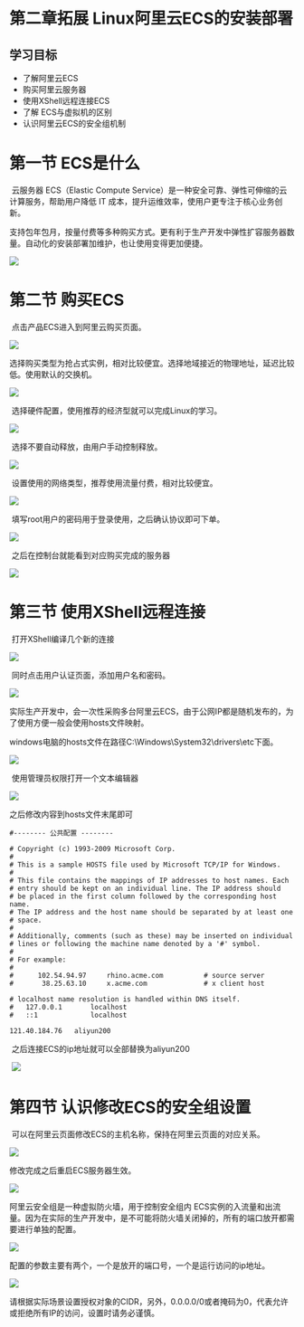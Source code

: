 # 第二章拓展 Linux阿里云ECS的安装部署

## 学习目标

- 了解阿里云ECS
- 购买阿里云服务器
- 使用XShell远程连接ECS
- 了解 ECS与虚拟机的区别
- 认识阿里云ECS的安全组机制

# 第一节 ECS是什么

​      云服务器 ECS（Elastic Compute Service）是一种安全可靠、弹性可伸缩的云计算服务，帮助用户降低 IT 成本，提升运维效率，使用户更专注于核心业务创新。

​      支持包年包月，按量付费等多种购买方式。更有利于生产开发中弹性扩容服务器数量。自动化的安装部署加维护，也让使用变得更加便捷。

![](image/Snipaste_2023-11-07_14-14-12.png)

# 第二节 购买ECS

​      点击产品ECS进入到阿里云购买页面。

![](image/Snipaste_2023-11-07_14-15-57.png)

​      选择购买类型为抢占式实例，相对比较便宜。选择地域接近的物理地址，延迟比较低。使用默认的交换机。

![](image/Snipaste_2023-11-07_14-19-20.png)

​    选择硬件配置，使用推荐的经济型就可以完成Linux的学习。

![](image/Snipaste_2023-11-07_14-20-42.png)

​    选择不要自动释放，由用户手动控制释放。

![](image/Snipaste_2023-11-07_14-22-33.png)

​    设置使用的网络类型，推荐使用流量付费，相对比较便宜。

![](image/Snipaste_2023-11-07_14-23-38.png)

​    填写root用户的密码用于登录使用，之后确认协议即可下单。

![](image/Snipaste_2023-11-07_14-24-51.png)

​    之后在控制台就能看到对应购买完成的服务器

![](image/Snipaste_2023-11-07_15-14-05.png)

# 第三节 使用XShell远程连接

​      打开XShell编译几个新的连接

![](image/Snipaste_2023-11-07_15-33-51.png)

​    同时点击用户认证页面，添加用户名和密码。

![](image/Snipaste_2023-11-07_15-35-07.png)

​    实际生产开发中，会一次性采购多台阿里云ECS，由于公网IP都是随机发布的，为了使用方便一般会使用hosts文件映射。

​    windows电脑的hosts文件在路径C:\Windows\System32\drivers\etc下面。

![](image/Snipaste_2023-11-07_15-37-59.png)

​    使用管理员权限打开一个文本编辑器

![](image/Snipaste_2023-11-07_15-38-49.png)

之后修改内容到hosts文件末尾即可

```text
#-------- 公共配置 --------

# Copyright (c) 1993-2009 Microsoft Corp.
#
# This is a sample HOSTS file used by Microsoft TCP/IP for Windows.
#
# This file contains the mappings of IP addresses to host names. Each
# entry should be kept on an individual line. The IP address should
# be placed in the first column followed by the corresponding host name.
# The IP address and the host name should be separated by at least one
# space.
#
# Additionally, comments (such as these) may be inserted on individual
# lines or following the machine name denoted by a '#' symbol.
#
# For example:
#
#      102.54.94.97     rhino.acme.com          # source server
#       38.25.63.10     x.acme.com              # x client host

# localhost name resolution is handled within DNS itself.
#	127.0.0.1       localhost
#	::1             localhost

121.40.184.76	aliyun200
```

​    之后连接ECS的ip地址就可以全部替换为aliyun200

​    ![](image/Snipaste_2023-11-07_15-40-15.png)

# 第四节 认识修改ECS的安全组设置

​    可以在阿里云页面修改ECS的主机名称，保持在阿里云页面的对应关系。

![](image/Snipaste_2023-11-07_15-51-28.png)

修改完成之后重启ECS服务器生效。

![](image/Snipaste_2023-11-07_15-52-08.png)

  阿里云安全组是一种虚拟防火墙，用于控制安全组内 ECS实例的入流量和出流量。因为在实际的生产开发中，是不可能将防火墙关闭掉的，所有的端口放开都需要进行单独的配置。

![](image/Snipaste_2023-11-07_15-55-01.png)

​    配置的参数主要有两个，一个是放开的端口号，一个是运行访问的ip地址。

![](image/Snipaste_2023-11-07_15-58-53.png)

请根据实际场景设置授权对象的CIDR，另外，0.0.0.0/0或者掩码为0，代表允许或拒绝所有IP的访问，设置时请务必谨慎。





